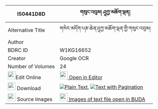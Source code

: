 |I50441D8D|གསུང་འབུམ། ཤཱཀྱ་མཆོག་ལྡན། 
| --- | --- 
|Alternative Title |གསེར་མདོག་པཎ་ཆེན་ཤཱཀྱ་མཆོག་ལྡན་གྱི་གསུང་འབུམ།
|Author | 
|BDRC ID | W1KG16652
|Creator | Google OCR
|Number of Volumes| 24
|<img width="25" src="https://img.icons8.com/color/25/000000/edit-property.png">Edit Online| [<img width="25" src="https://avatars.githubusercontent.com/u/45091458?s=200&v=4"> Open in Editor](http://editor.openpecha.org/I50441D8D)
|<img width="25" src="https://img.icons8.com/fluent/48/000000/download-2.png"/>  Download | [![](https://img.icons8.com/color/20/000000/txt.png)Plain Text](https://github.com/Openpecha/I50441D8D/releases/download/v2/sungbum_shakya_chokden_plain_I50441D8D.zip), [![](https://img.icons8.com/color/20/000000/txt.png)Text with Pagination](https://github.com/Openpecha/I50441D8D/releases/download/v2/sungbum_shakya_chokden_pages_I50441D8D.zip)
|<img width="25" src="https://img.icons8.com/plasticine/100/000000/pictures-folder.png"/>  Source Images | [<img width="25" src="https://library.bdrc.io/icons/BUDA-small.svg"> Images of text file open in BUDA](https://library.bdrc.io/show/bdr:W1KG16652)
